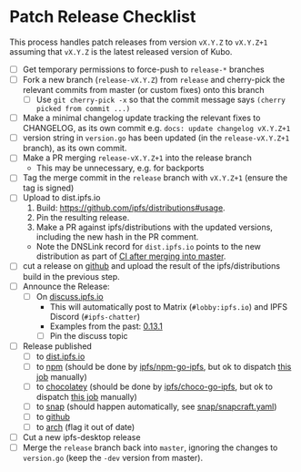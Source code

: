 # Patch Release Checklist

This process handles patch releases from version `vX.Y.Z` to `vX.Y.Z+1` assuming that `vX.Y.Z` is the latest released version of Kubo.

- [ ] Get temporary permissions to force-push to `release-*` branches
- [ ] Fork a new branch (`release-vX.Y.Z`) from `release` and cherry-pick the relevant commits from master (or custom fixes) onto this branch
  - [ ] Use `git cherry-pick -x` so that the commit message says `(cherry picked from commit ...)`
- [ ] Make a minimal changelog update tracking the relevant fixes to CHANGELOG, as its own commit e.g. `docs: update changelog vX.Y.Z+1`
- [ ] version string in `version.go` has been updated (in the `release-vX.Y.Z+1` branch), as its own commit. 
- [ ] Make a PR merging `release-vX.Y.Z+1` into the release branch
  - This may be unnecessary, e.g. for backports
- [ ] Tag the merge commit in the `release` branch with `vX.Y.Z+1` (ensure the tag is signed)
- [ ] Upload to dist.ipfs.io
  1. Build: https://github.com/ipfs/distributions#usage.
  2. Pin the resulting release.
  3. Make a PR against ipfs/distributions with the updated versions, including the new hash in the PR comment.
  - Note the DNSLink record for `dist.ipfs.io` points to the new distribution as part of [CI after merging into master](https://github.com/ipfs/distributions/blob/master/.github/workflows/main.yml#L154-L156).
- [ ] cut a release on [github](https://github.com/ipfs/go-ipfs/releases) and upload the result of the ipfs/distributions build in the previous step.
- [ ] Announce the Release:
  - [ ] On [discuss.ipfs.io](https://discuss.ipfs.io)
    - This will automatically post to Matrix (`#lobby:ipfs.io`) and IPFS Discord (`#ipfs-chatter`)
    - Examples from the past: [0.13.1](https://discuss.ipfs.io/t/go-ipfs-v0-13-1-has-been-released/14599)
    - [ ] Pin the discuss topic
- [ ] Release published
  - [ ] to [dist.ipfs.io](https://dist.ipfs.io)
  - [ ] to [npm](https://www.npmjs.com/package/go-ipfs) (should be done by [ipfs/npm-go-ipfs](https://github.com/ipfs/npm-go-ipfs), but ok to dispatch [this job](https://github.com/ipfs/npm-go-ipfs/actions/workflows/main.yml) manually)
  - [ ] to [chocolatey](https://chocolatey.org/packages/go-ipfs) (should be done by [ipfs/choco-go-ipfs](https://github.com/ipfs/choco-go-ipfs/), but ok to dispatch [this job](https://github.com/ipfs/choco-go-ipfs/actions/workflows/main.yml) manually)
  - [ ] to [snap](https://snapcraft.io/ipfs) (should happen automatically, see [snap/snapcraft.yaml](https://github.com/ipfs/kubo/blob/master/snap/snapcraft.yaml))
  - [ ] to [github](https://github.com/ipfs/kubo/releases)
  - [ ] to [arch](https://www.archlinux.org/packages/community/x86_64/go-ipfs/) (flag it out of date)
- [ ] Cut a new ipfs-desktop release
- [ ] Merge the `release` branch back into `master`, ignoring the changes to `version.go` (keep the `-dev` version from master).
